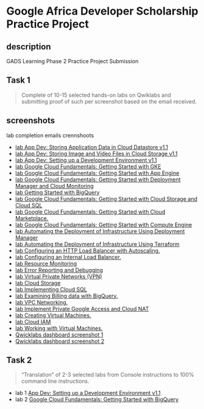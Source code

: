 # Google Africa Developer Scholarship Practice Project

## description
GADS Learning Phase 2 Practice Project Submission

## Task 1 
> Complete of 10-15 selected hands-on labs on Qwiklabs and submitting proof of such per screenshot based on the email received.

## screenshots
lab completion emails crennshoots
- [lab App Dev: Storing Application Data in Cloud Datastore v1.1](screenshoot/Screenshot_2020-09-10_11-49-07.png)
- [lab App Dev: Storing Image and Video Files in Cloud Storage v1.1](screenshoot/Screenshot_2020-09-10_11-52-02.png)
- [lab App Dev: Setting up a Development Environment v1.1](screenshoot/Screenshot_2020-09-10_11-52-31.png)
- [lab Google Cloud Fundamentals: Getting Started with GKE](screenshoot/Screenshot_2020-09-10_11-53-08.png)
- [lab Google Cloud Fundamentals: Getting Started with App Engine](screenshoot/Screenshot_2020-09-10_11-54-10.png)
- [lab Google Cloud Fundamentals: Getting Started with Deployment Manager and Cloud Monitoring](screenshoot/Screenshot_2020-09-10_11-54-42.png)
- [lab Getting Started with BigQuery](screenshoot/Screenshot_2020-09-10_11-55-08.png)
- [lab Google Cloud Fundamentals: Getting Started with Cloud Storage and Cloud SQL](screenshoot/Screenshot_2020-09-10_11-55-36.png)
- [lab Google Cloud Fundamentals: Getting Started with Cloud Marketplace.](screenshoot/Screenshot_2020-09-10_11-56-08.png)
- [lab Google Cloud Fundamentals: Getting Started with Compute Engine](screenshoot/Screenshot_2020-09-10_11-56-39.png)
- [lab Automating the Deployment of Infrastructure Using Deployment Manager](screenshoot/Screenshot_2020-09-10_11-57-09.png)
- [lab Automating the Deployment of Infrastructure Using Terraform](screenshoot/Screenshot_2020-09-10_11-57-33.png)
- [lab Configuring an HTTP Load Balancer with Autoscaling.](screenshoot/Screenshot_2020-09-10_11-58-11.png)
- [lab Configuring an Internal Load Balancer.](screenshoot/Screenshot_2020-09-10_11-58-35.png)
- [lab Resource Monitoring](screenshoot/Screenshot_2020-09-10_11-59-14.png)
- [lab Error Reporting and Debugging](screenshoot/Screenshot_2020-09-10_11-59-40.png)
- [lab Virtual Private Networks (VPN)](screenshoot/Screenshot_2020-09-10_12-00-22.png)
- [lab Cloud Storage](screenshoot/Screenshot_2020-09-10_14-13-37.png)
- [lab Implementing Cloud SQL](screenshoot/Screenshot_2020-09-10_14-14-11.png)
- [lab Examining Billing data with BigQuery.](screenshoot/Screenshot_2020-09-10_14-14-38.png)
- [lab VPC Networking.](screenshoot/Screenshot_2020-09-10_12-01-08.png)
- [lab Implement Private Google Access and Cloud NAT](screenshoot/Screenshot_2020-09-10_12-01-31.png)
- [lab Creating Virtual Machines.](screenshoot/Screenshot_2020-09-10_12-01-56.png)
- [lab Cloud IAM](screenshoot/Screenshot_2020-09-10_12-02-20.png)
- [lab Working with Virtual Machines.](screenshoot/Screenshot_2020-09-10_12-02-41.png)
- [Qwicklabs dashboard screenshot 1](screenshoot/Screenshot_2020-09-10_12-04-33.png)
- [Qwicklabs dashboard screenshot 2](screenshoot/Screenshot_2020-09-10_12-05-09.png)


## Task 2
> “Translation” of 2-3 selected labs from Console instructions to 100% command line instructions.

- lab 1  [App Dev: Setting up a Development Environment v1.1](lab1.md)
- lab 2  [Google Cloud Fundamentals: Getting Started with BigQuery](lab2.md)


